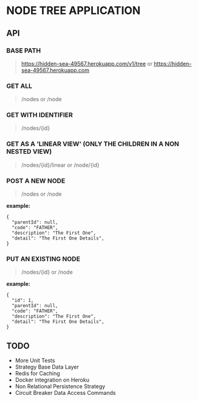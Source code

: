 # NODE TREE APPLICATION

## API

### BASE PATH
> https://hidden-sea-49567.herokuapp.com/v1/tree or https://hidden-sea-49567.herokuapp.com

### GET ALL
> /nodes or /node

### GET WITH IDENTIFIER
> /nodes/{id}

### GET AS A 'LINEAR VIEW' (ONLY THE CHILDREN IN A NON NESTED VIEW)
> /nodes/{id}/linear or /node/{id}

### POST A NEW NODE
> /nodes or /node

**example:**
```
{
  "parentId": null,
  "code": "FATHER",
  "description": "The First One",
  "detail": "The First One Details",
}
```

### PUT AN EXISTING NODE
> /nodes/{id} or /node

**example:**
```
{
  "id": 1,
  "parentId": null,
  "code": "FATHER",
  "description": "The First One",
  "detail": "The First One Details",
}
```

## TODO
* More Unit Tests
* Strategy Base Data Layer
* Redis for Caching
* Docker integration on Heroku
* Non Relational Persistence Strategy
* Circuit Breaker Data Access Commands

